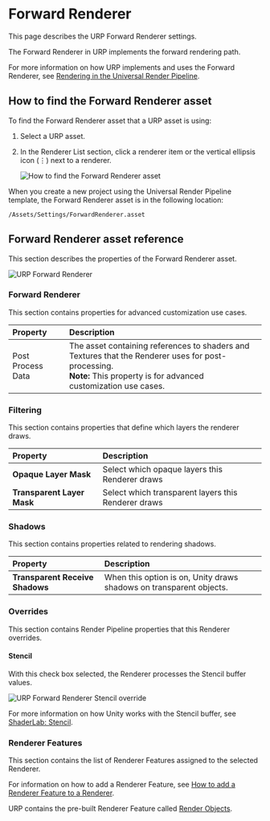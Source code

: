 # Forward Renderer

This page describes the URP Forward Renderer settings.

The Forward Renderer in URP implements the forward rendering path.

For more information on how URP implements and uses the Forward Renderer, see [Rendering in the Universal Render Pipeline](rendering-in-universalrp.md).

## How to find the Forward Renderer asset

To find the Forward Renderer asset that a URP asset is using:

1. Select a URP asset.

2. In the Renderer List section, click a renderer item or the vertical ellipsis icon (&vellip;) next to a renderer.
    
    ![How to find the Forward Renderer asset](Images/urp-assets/find-renderer.png)

When you create a new project using the Universal Render Pipeline template, the Forward Renderer asset is in the following location:

```
/Assets/Settings/ForwardRenderer.asset
```

## Forward Renderer asset reference

This section describes the properties of the Forward Renderer asset.

![URP Forward Renderer](Images/urp-assets/urp-forward-renderer.png)

### Forward Renderer

This section contains properties for advanced customization use cases.

| Property | Description |
|:-|:-|
| Post Process Data | The asset containing references to shaders and Textures that the Renderer uses for post-processing.<br/>**Note:** This property is for advanced customization use cases. |

### Filtering

This section contains properties that define which layers the renderer draws.

| Property | Description |
|:-|:-|
| **Opaque Layer Mask** | Select which opaque layers this Renderer draws |
| **Transparent Layer Mask** | Select which transparent layers this Renderer draws |

### Shadows

This section contains properties related to rendering shadows.

| Property | Description |
|:-|:-|
| **Transparent Receive Shadows** | When this option is on, Unity draws shadows on transparent objects. |

### Overrides

This section contains Render Pipeline properties that this Renderer overrides.

#### Stencil

With this check box selected, the Renderer processes the Stencil buffer values.

![URP Forward Renderer Stencil override](Images/urp-assets/urp-forward-renderer-stencil-on.png)

For more information on how Unity works with the Stencil buffer, see [ShaderLab: Stencil](https://docs.unity3d.com/Manual/SL-Stencil.html).

### Renderer Features

This section contains the list of Renderer Features assigned to the selected Renderer.

For information on how to add a Renderer Feature, see [How to add a Renderer Feature to a Renderer](urp-renderer-feature-how-to-add.md).

URP contains the pre-built Renderer Feature called [Render Objects](urp-renderer-feature.md#render-objects-renderer-feature).


